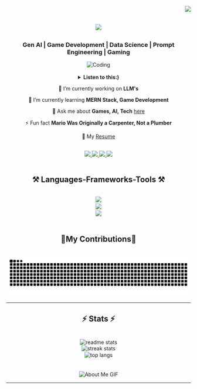 <img align="right" src="https://visitor-badge.laobi.icu/badge?page_id=Charan051203.Charan051203" />
<h1 align="center">
    <img src="https://readme-typing-svg.herokuapp.com/?font=Righteous&size=27&center=true&vCenter=true&width=500&height=70&duration=4000&lines=Hello+Everyone👋+I'm+CHARAN..;Nice+To+Meet+You+....;Bonjour+👋+I'm+CHARAN..;Nice+To+Meet+You+....;Hola+a+todos+👋+I'm+CHARAN..;Nice+To+Meet+You+....;&center=true" />
</h1>

<h3 align="center"> Gen AI | Game Development | Data Science | Prompt Engineering | Gaming</h3>

<div align='center'>
<img alt="Coding" width="400" src="https://github.com/SP-XD/SP-XD/blob/main/images/dev-working_rounded.gif?raw=true" href="https://github.com/sp-xd" alt="Workspace"  width="40%"/>
</div>

</br>

<details align="center">
<p><strong> <summary>  Listen to this:)  </summary> </strong></p>

[![Spotify](https://spotify-readme.sp-xd.vercel.app/api/spotify)](https://open.spotify.com/user/somnathpaul) <be>

</details>


<div align="center">
 
🔭 I’m currently working on **LLM's**
 
🌱 I’m currently learning **MERN Stack, Game Development**

💬 Ask me about **Games, AI, Tech** [here](mail@charanrk2003@gmail.com)

⚡ Fun fact **Mario Was Originally a Carpenter, Not a Plumber**

📄 My [Resume](https://drive.google.com/file/d/14YgLH4eUYWNow_RdPjCAo1o4INJhpJpG/view?usp=sharing)

</br>
</div>

 <div align="center"> 
  <a href="mailto:charanrk2003@gmail.com">
    <img src="https://img.shields.io/badge/Gmail-333333?style=for-the-badge&logo=gmail&logoColor=red" />
  </a>
  <a href="https://linkedin.com/in/charan051203" target="_blank">
    <img src="https://img.shields.io/badge/LinkedIn-0077B5?style=for-the-badge&logo=linkedin&logoColor=white" target="_blank" />
  </a>
  <a href="https://instagram.com/chrn_._" target="_blank">
    <img src="https://img.shields.io/badge/Instagram-C13584?style=for-the-badge&logo=instagram&logoColor=white" target="_blank" />
  </a>  
  <a href="" target="_blank">
     <img src="https://img.shields.io/badge/Portfolio-FF5722?style=for-the-badge&logo=todoist&logoColor=white" target="_blank" />
  </a>
</div>
</br>
<div align="center">
    <h2 align="center">⚒️ Languages-Frameworks-Tools ⚒️</h2>
<br/>
<div align="center">
    <img src="https://skillicons.dev/icons?i=github,blender,vscode,git,unity,unreal" /><br>
    <img src="https://skillicons.dev/icons?i=html,css,nodejs,react,typescript" /><br>
    <img src="https://skillicons.dev/icons?i=c,cs,python,mysql,javascript,tensorflow,scikitlearn,pytorch" /><br>
</div>
</br>
<div align="center">
  <h2>🐍My Contributions🐍</h2>
  <br>
<img alt="Snake" src="https://github.com/Charan051203/Charan051203/blob/output/github-snake-dark.svg">
</div>

<hr/>

<h2 align="center">⚡ Stats ⚡</h2>
<br>
<div align=center>
    <img width=390 src="https://github-readme-stats-salesp07.vercel.app/api?username=charan051203&count_private=true&show_icons=true&theme=react&rank_icon=github&border_radius=10" alt="readme stats"/><br/>
  <img width=390 src="https://github-readme-streak-stats-salesp07.vercel.app/?user=charan051203&count_private=true&theme=react&border_radius=10" alt="streak stats"/>
  <br/>
  <img width=325 align="center" src="https://github-readme-stats-salesp07.vercel.app/api/top-langs/?username=charan051203&hide=HTML&langs_count=8&layout=compact&theme=react&border_radius=10&size_weight=0.5&count_weight=0.5&exclude_repo=github-readme-stats" alt="top langs" /><br/><br/><br/>
    <img src="https://github.com/7oSkaaa/7oSkaaa/blob/main/Images/about_me.gif?raw=true" alt="About Me GIF" align="center">
</div>

<hr/>

